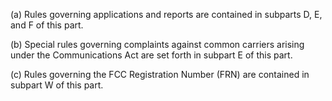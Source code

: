 (a) Rules governing applications and reports are contained in subparts D, E, and F of this part.

(b) Special rules governing complaints against common carriers arising under the Communications Act are set forth in subpart E of this part.

(c) Rules governing the FCC Registration Number (FRN) are contained in subpart W of this part.

